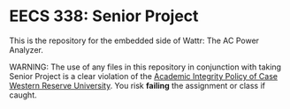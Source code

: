 # EECS 338: Senior Project

This is the repository for the embedded side of Wattr: The AC Power Analyzer. 

WARNING: The use of any files in this repository in conjunction with taking Senior Project is a clear violation of the [Academic Integrity Policy of Case Western Reserve University](https://students.case.edu/groups/aiboard/policy.html).
You risk **failing** the assignment or class if caught.
